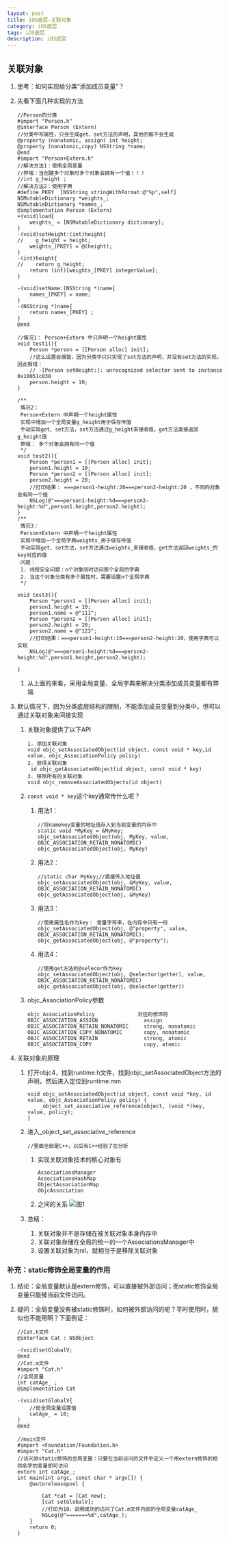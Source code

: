 ```yaml
---
layout: post
title: iOS底层-关联对象
category: iOS底层
tags: iOS底层
description: iOS底层
---
```


## 关联对象
1. 思考：如何实现给分类“添加成员变量”？ 
2. 先看下面几种实现的方法
    
    ```
    //Person的分类
    #import "Person.h"
    @interface Person (Extern)
    //分类中写属性，只会生成get、set方法的声明，其他的都不会生成
    @property (nonatomic, assign) int height;
    @property (nonatomic,copy) NSString *name;
    @end
    #import "Person+Extern.h"
    //解决方法1：使用全局变量
    //弊端：当创建多个对象时多个对象会拥有一个值！！！
    //int g_height ;
    //解决方法2：使用字典
    #define PKEY  [NSString stringWithFormat:@"%p",self]
    NSMutableDictionary *weights_;
    NSMutableDictionary *names_;
    @implementation Person (Extern)
    +(void)load{
        weights_ = [NSMutableDictionary dictionary];
    }
    -(void)setHeight:(int)height{
    //    g_height = height;
        weights_[PKEY] = @(height); 
    }
    -(int)height{
    //    return g_height;
        return (int)[weights_[PKEY] integerValue];
    }
    
    -(void)setName:(NSString *)name{
        names_[PKEY] = name;
    }
    -(NSString *)name{
        return names_[PKEY] ;
    }
    @end
    
    //情况1： Person+Extern 中只声明一个height属性
    void test1(){
        Person *person = [[Person alloc] init];
        //这么设置会报错，因为分类中只只实现了set方法的声明，并没有set方法的实现，因此报错：
        // -[Person setHeight:]: unrecognized selector sent to instance 0x10051c030
        person.height = 10;
    }
    
    /**
     情况2：
     Person+Extern 中声明一个height属性
     实现中增加一个全局变量g_height用于保存传值
     手动实现get、set方法，set方法通过g_height来接收值，get方法直接返回g_height值
     弊端： 多个对象会拥有同一个值
     */
    void test2(){
        Person *person1 = [[Person alloc] init];
        person1.height = 10;
        Person *person2 = [[Person alloc] init];
        person2.height = 20;
        //打印结果： ===person1-height:20===person2-height:20 ，不同的对象会有同一个值
        NSLog(@"===person1-height:%d===person2-height:%d",person1.height,person2.height);
    }
    /**
     情况3：
     Person+Extern 中声明一个height属性
     实现中增加一个全局字典weights_用于保存传值
     手动实现get、set方法，set方法通过weights_来接收值，get方法返回weights_的key对应的值
     问题：
     1. 线程安全问题：n个对象同时访问那个全局的字典
     2. 当这个对象分类有多个属性时，需要设置n个全局字典
     */
    
    void test3(){
        Person *person1 = [[Person alloc] init];
        person1.height = 10;
        person1.name = @"111";
        Person *person2 = [[Person alloc] init];
        person2.height = 20;
        person2.name = @"123";
        //打印结果：===person1-height:10===person2-height:20，使用字典可以实现
        NSLog(@"===person1-height:%d===person2-height:%d",person1.height,person2.height);
       
    }
    ```
    
    1. 从上面的来看，采用全局变量、全局字典来解决分类添加成员变量都有弊端
3. 默认情况下，因为分类底层结构的限制，不能添加成员变量到分类中。但可以通过关联对象来间接实现
    1. 关联对象提供了以下API
        
        ```
        1. 添加关联对象
        void objc_setAssociatedObject(id object, const void * key,id value, objc_AssociationPolicy policy)
        2. 获得关联对象
         id objc_getAssociatedObject(id object, const void * key)
        3. 移除所有的关联对象
        void objc_removeAssociatedObjects(id object)
        ```
    2. `const void * key`这个key通常传什么呢？
        1. 用法1：
            
            ```
            //将namekey变量的地址值存入到当前变量的内存中
            static void *MyKey = &MyKey;
            objc_setAssociatedObject(obj, MyKey, value, OBJC_ASSOCIATION_RETAIN_NONATOMIC)
            objc_getAssociatedObject(obj, MyKey)
            ```
        2. 用法2：
            
            ```
            //static char MyKey;//直接传入地址值
            objc_setAssociatedObject(obj, &MyKey, value, OBJC_ASSOCIATION_RETAIN_NONATOMIC)
            objc_getAssociatedObject(obj, &MyKey)
            ```
        3. 用法3：
            
            ```
            //使用属性名作为key： 常量字符串，在内存中只有一份
            objc_setAssociatedObject(obj, @"property", value, OBJC_ASSOCIATION_RETAIN_NONATOMIC);
            objc_getAssociatedObject(obj, @"property");
            ```
        4. 用法4：
            
            ```
            //使用get方法的@selecor作为key
            objc_setAssociatedObject(obj, @selector(getter), value, OBJC_ASSOCIATION_RETAIN_NONATOMIC)
            objc_getAssociatedObject(obj, @selector(getter))
            ```
    3. objc_AssociationPolicy参数
        
        ```
        objc_AssociationPolicy              对应的修饰符
        OBJC_ASSOCIATION_ASSIGN               assign
        OBJC_ASSOCIATION_RETAIN_NONATOMIC     strong, nonatomic
        OBJC_ASSOCIATION_COPY_NONATOMIC       copy, nonatomic
        OBJC_ASSOCIATION_RETAIN               strong, atomic
        OBJC_ASSOCIATION_COPY                 copy, atomic
        ```
4. 关联对象的原理
    1. 打开objc4，找到runtime.h文件，找到objc_setAssociatedObject方法的声明，然后进入定位到runtime.mm
        
        ```
        void objc_setAssociatedObject(id object, const void *key, id value, objc_AssociationPolicy policy) {
            _object_set_associative_reference(object, (void *)key, value, policy);
        }
        ```
    2. 进入_object_set_associative_reference
        
        ```
        //里面全部是C++，以后有C++经验了在分析
        ```
        
        1. 实现关联对象技术的核心对象有

            ```
            AssociationsManager 
            AssociationsHashMap 
            ObjectAssociationMap
            ObjcAssociation
            ```
        2. 之间的关系
            ![图1](https://gitee.com/zhonghua123/blogimgs/raw/master/img/diceng11.png)
            
    3. 总结：
        1. 关联对象并不是存储在被关联对象本身内存中
        2. 关联对象存储在全局的统一的一个AssociationsManager中
        3. 设置关联对象为nil，就相当于是移除关联对象
        
### 补充：static修饰全局变量的作用
1. 结论：全局变量默认是extern修饰，可以直接被外部访问；而static修饰全局变量只能被当前文件访问。
2. 疑问：全局变量没有被static修饰时，如何被外部访问的呢？平时使用时，貌似也不能用啊？下面例证：
    
    ```
    //Cat.h文件
    @interface Cat : NSObject

    -(void)setGlobalV;
    @end
    //Cat.m文件
    #import "Cat.h"
    //全局变量
    int catAge_ ;
    @implementation Cat
    
    -(void)setGlobalV{
        //给全局变量设置值
        catAge_ = 10;
    }
    @end
    
    //main文件
    #import <Foundation/Foundation.h>
    #import "Cat.h"
    //访问非static修饰的全局变量：只要在当前访问的文件中定义一个用extern修饰的相同名字的变量即可访问
    extern int catAge_;
    int main(int argc, const char * argv[]) {
        @autoreleasepool {
            
            Cat *cat = [Cat new];
            [cat setGlobalV];
            //打印为10，说明成功的访问了Cat.m文件内部的全局变量catAge_
            NSLog(@"=======%d",catAge_);
        }
        return 0;
    }
    ```
    
        
        
    


